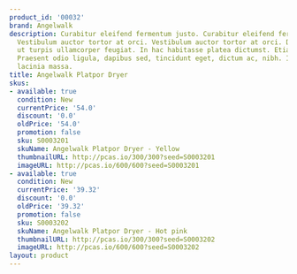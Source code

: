 ```yaml
---
product_id: '00032'
brand: Angelwalk
description: Curabitur eleifend fermentum justo. Curabitur eleifend fermentum justo.
  Vestibulum auctor tortor at orci. Vestibulum auctor tortor at orci. Duis sed elit
  ut turpis ullamcorper feugiat. In hac habitasse platea dictumst. Etiam faucibus.
  Praesent odio ligula, dapibus sed, tincidunt eget, dictum ac, nibh. Integer iaculis
  lacinia massa.
title: Angelwalk Platpor Dryer
skus:
- available: true
  condition: New
  currentPrice: '54.0'
  discount: '0.0'
  oldPrice: '54.0'
  promotion: false
  sku: S0003201
  skuName: Angelwalk Platpor Dryer - Yellow
  thumbnailURL: http://pcas.io/300/300?seed=S0003201
  imageURL: http://pcas.io/600/600?seed=S0003201
- available: true
  condition: New
  currentPrice: '39.32'
  discount: '0.0'
  oldPrice: '39.32'
  promotion: false
  sku: S0003202
  skuName: Angelwalk Platpor Dryer - Hot pink
  thumbnailURL: http://pcas.io/300/300?seed=S0003202
  imageURL: http://pcas.io/600/600?seed=S0003202
layout: product
---
```

